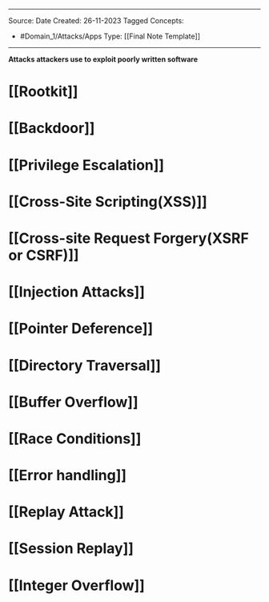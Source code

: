 - - -
Source:
Date Created:  26-11-2023
Tagged Concepts:
- #Domain_1/Attacks/Apps 
Type: [[Final Note Template]]
- - - 
**Attacks attackers use to exploit poorly written software**

# [[Rootkit]]
# [[Backdoor]]

# [[Privilege Escalation]]

# [[Cross-Site Scripting(XSS)]]
# [[Cross-site Request Forgery(XSRF or CSRF)]]
# [[Injection Attacks]]

# [[Pointer Deference]]
# [[Directory Traversal]]
# [[Buffer Overflow]]

# [[Race Conditions]]
# [[Error handling]]
# [[Replay Attack]]
# [[Session Replay]]
# [[Integer Overflow]]

